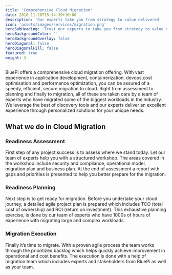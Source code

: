 ```yaml
---
title: 'Comprehensive Cloud Migration'
date: 2018-11-28T15:14:39+10:00
description: 'Our experts take you from strategy to value delivered'
icon: 'assets/images/services/migration.png'
heroSubHeading: 'Trust our experts to take you from strategy to value delivered'
heroBackgroundColor: ''
heroBackgroundOverlay: false
heroDiagonal: false
heroDiagonalFill: false
featured: true
weight: 3
---
```


BluePi offers a comprehensive cloud migration offering. With vast experience in application development, containerization, devops,cost optimisation and performance optimization, you can be assured of a speedy, efficient, secure migration to cloud. Right from assessment to planning and finally to migration, all of these are taken care by a team of experts who have migrated some of the biggest workloads in the industry. We leverage the best of discovery tools and our experts deliver an excellent experience through personalized solutions for your unique needs.


## What we do in Cloud Migration

### Readiness Assessment
First step of any project success is to assess where we stand today. Let our team of experts help you with a structured workshop. The areas covered in the workshop include security and compliance, operational model, migration plan and business plan. At the end of assessment a report with gaps and priorities is presented to help you better prepare for the migration.

### Readiness Planning
Next step is to get ready for migration. Before you undertake your cloud journey, a detailed agile project plan is prepared which includes TCO (total cost of ownership) and ROI (return on investment). This exhaustive planning exercise, is done by our team of experts who have 1000s of hours of experience with migrating large and complex workloads.


### Migration Execution
Finally it’s time to migrate. With a proven agile process the team works through the prioritized backlog which helps quickly achieve improvement in operational and cost benefits. The execution is done with a help of migration team which includes experts and stakeholders from BluePi as well as your team.